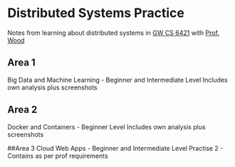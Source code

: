 # Distributed Systems Practice
Notes from learning about distributed systems in [GW CS 6421](https://gwdistsys18.github.io/) with [Prof. Wood](https://faculty.cs.gwu.edu/timwood/)

## Area 1
Big Data and Machine Learning - Beginner and Intermediate Level
Includes own analysis plus screenshots

## Area 2
Docker and Containers - Beginner Level
Includes own analysis plus screenshots


##Area 3
Cloud Web Apps - Beginner and Intermediate Level
Practise 2 - Contains as per prof requirements
